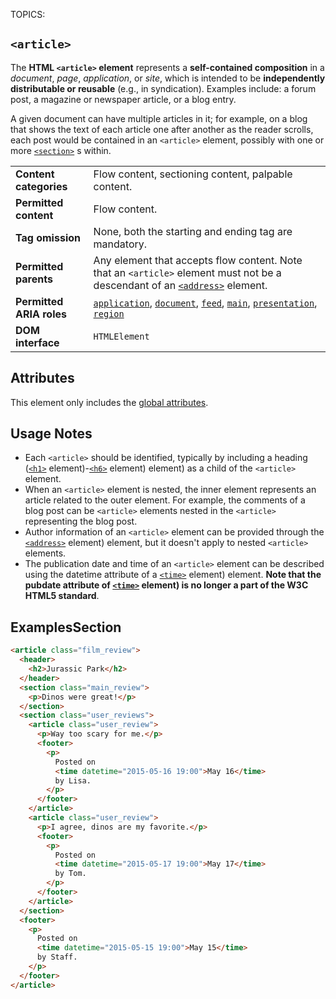 TOPICS: <article>

# `<article>`

The **HTML `<article>` element** represents a **self-contained composition** in a *document*, *page*,
*application*, or *site*, which is intended to be **independently distributable or reusable**
(e.g., in syndication). Examples include: a forum post, a magazine or newspaper article, or a blog entry.

A given document can have multiple articles in it; for example, on a blog that shows the text of
each article one after another as the reader scrolls, each post would be contained
in an `<article>` element, possibly with one or more [`<section>`](/en/webfrontend/<section>) s within.

|  |  |
| :-- | :-- |
| **Content categories** | Flow content, sectioning content, palpable content. |
| **Permitted content** | Flow content. |
| **Tag omission** | None, both the starting and ending tag are mandatory.
| **Permitted parents** | Any element that accepts flow content. Note that an `<article>` element must not be a descendant of an [`<address>`](/en/webfrontend/<address>) element.
| **Permitted ARIA roles** | [`application`](https://w3c.github.io/aria/#application), [`document`](https://w3c.github.io/aria/#document), [`feed`](https://w3c.github.io/aria/#feed), [`main`](https://w3c.github.io/aria/#main), [`presentation`](https://w3c.github.io/aria/#presentation), [`region`](https://w3c.github.io/aria/#region)
| **DOM interface** | `HTMLElement` |

## Attributes

This element only includes the [global attributes](/en/webfrontend/HTML_Global_Attributes).

## Usage Notes

- Each `<article>` should be identified, typically by including a heading
([`<h1>`](/en/webfrontend/<h1>) element)-[`<h6>`](/en/webfrontend/<h6>) element) element)
as a child of the `<article>` element.
- When an `<article>` element is nested, the inner element represents an article related to the
outer element. For example, the comments of a blog post can be `<article>`
elements nested in the `<article>` representing the blog post.
- Author information of an `<article>` element can be provided through the
[`<address>`](/en/webfrontend/<address>) element) element,
but it doesn't apply to nested `<article>` elements.
- The publication date and time of an `<article>` element can be described using the datetime
attribute of a [`<time>`](/en/webfrontend/<time>) element) element. **Note that the pubdate attribute
of [`<time>`](/en/webfrontend/<time>) element)
is no longer a part of the W3C HTML5 standard**.

## ExamplesSection

```html
<article class="film_review">
  <header>
    <h2>Jurassic Park</h2>
  </header>
  <section class="main_review">
    <p>Dinos were great!</p>
  </section>
  <section class="user_reviews">
    <article class="user_review">
      <p>Way too scary for me.</p>
      <footer>
        <p>
          Posted on
          <time datetime="2015-05-16 19:00">May 16</time>
          by Lisa.
        </p>
      </footer>
    </article>
    <article class="user_review">
      <p>I agree, dinos are my favorite.</p>
      <footer>
        <p>
          Posted on
          <time datetime="2015-05-17 19:00">May 17</time>
          by Tom.
        </p>
      </footer>
    </article>
  </section>
  <footer>
    <p>
      Posted on
      <time datetime="2015-05-15 19:00">May 15</time>
      by Staff.
    </p>
  </footer>
</article>
```
